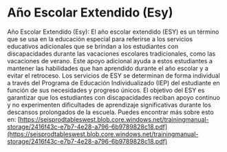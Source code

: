 # Año Escolar Extendido (Esy)
Año Escolar Extendido (Esy): El año escolar extendido (ESY) es un término que se usa en la educación especial para referirse a los servicios educativos adicionales que se brindan a los estudiantes con discapacidades durante las vacaciones escolares tradicionales, como las vacaciones de verano. Este apoyo adicional ayuda a estos estudiantes a mantener las habilidades que han aprendido durante el año escolar y a evitar el retroceso. Los servicios de ESY se determinan de forma individual a través del Programa de Educación Individualizado (IEP) del estudiante en función de sus necesidades y progreso únicos. El objetivo del ESY es garantizar que los estudiantes con discapacidades reciban apoyo continuo y no experimenten dificultades de aprendizaje significativas durante los descansos prolongados de la escuela.
Puedes encontrar más sobre esto en: [https://seisprodtableswest.blob.core.windows.net/trainingmanual-storage/2416f43c-e7b7-4e28-a796-6b9789828c18.pdf](https://seisprodtableswest.blob.core.windows.net/trainingmanual-storage/2416f43c-e7b7-4e28-a796-6b9789828c18.pdf)